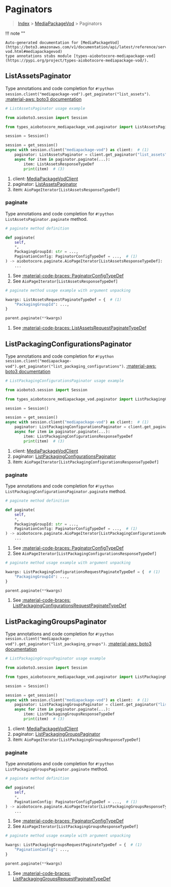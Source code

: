 # Paginators

> [Index](../README.md) > [MediaPackageVod](./README.md) > Paginators

!!! note ""

    Auto-generated documentation for [MediaPackageVod](https://boto3.amazonaws.com/v1/documentation/api/latest/reference/services/mediapackage-vod.html#mediapackagevod)
    type annotations stubs module [types-aiobotocore-mediapackage-vod](https://pypi.org/project/types-aiobotocore-mediapackage-vod/).

## ListAssetsPaginator

Type annotations and code completion for `#!python session.client("mediapackage-vod").get_paginator("list_assets")`.
[:material-aws: boto3 documentation](https://boto3.amazonaws.com/v1/documentation/api/latest/reference/services/mediapackage-vod/paginator/ListAssets.html#MediaPackageVod.Paginator.ListAssets)

```python
# ListAssetsPaginator usage example

from aioboto3.session import Session

from types_aiobotocore_mediapackage_vod.paginator import ListAssetsPaginator

session = Session()

session = get_session()
async with session.client("mediapackage-vod") as client:  # (1)
    paginator: ListAssetsPaginator = client.get_paginator("list_assets")  # (2)
    async for item in paginator.paginate(...):
        item: ListAssetsResponseTypeDef
        print(item)  # (3)
```

1. client: [MediaPackageVodClient](./client.md)
2. paginator: [ListAssetsPaginator](./paginators.md#listassetspaginator)
3. item: `AioPageIterator[ListAssetsResponseTypeDef]`


### paginate

Type annotations and code completion for `#!python ListAssetsPaginator.paginate` method.

```python
# paginate method definition

def paginate(
    self,
    *,
    PackagingGroupId: str = ...,
    PaginationConfig: PaginatorConfigTypeDef = ...,  # (1)
) -> aiobotocore.paginate.AioPageIterator[ListAssetsResponseTypeDef]:  # (2)
    ...
```

1. See [:material-code-braces: PaginatorConfigTypeDef](./type_defs.md#paginatorconfigtypedef)
2. See `AioPageIterator[ListAssetsResponseTypeDef]`


```python
# paginate method usage example with argument unpacking

kwargs: ListAssetsRequestPaginateTypeDef = {  # (1)
    "PackagingGroupId": ...,
}

parent.paginate(**kwargs)
```

1. See [:material-code-braces: ListAssetsRequestPaginateTypeDef](./type_defs.md#listassetsrequestpaginatetypedef)
## ListPackagingConfigurationsPaginator

Type annotations and code completion for `#!python session.client("mediapackage-vod").get_paginator("list_packaging_configurations")`.
[:material-aws: boto3 documentation](https://boto3.amazonaws.com/v1/documentation/api/latest/reference/services/mediapackage-vod/paginator/ListPackagingConfigurations.html#MediaPackageVod.Paginator.ListPackagingConfigurations)

```python
# ListPackagingConfigurationsPaginator usage example

from aioboto3.session import Session

from types_aiobotocore_mediapackage_vod.paginator import ListPackagingConfigurationsPaginator

session = Session()

session = get_session()
async with session.client("mediapackage-vod") as client:  # (1)
    paginator: ListPackagingConfigurationsPaginator = client.get_paginator("list_packaging_configurations")  # (2)
    async for item in paginator.paginate(...):
        item: ListPackagingConfigurationsResponseTypeDef
        print(item)  # (3)
```

1. client: [MediaPackageVodClient](./client.md)
2. paginator: [ListPackagingConfigurationsPaginator](./paginators.md#listpackagingconfigurationspaginator)
3. item: `AioPageIterator[ListPackagingConfigurationsResponseTypeDef]`


### paginate

Type annotations and code completion for `#!python ListPackagingConfigurationsPaginator.paginate` method.

```python
# paginate method definition

def paginate(
    self,
    *,
    PackagingGroupId: str = ...,
    PaginationConfig: PaginatorConfigTypeDef = ...,  # (1)
) -> aiobotocore.paginate.AioPageIterator[ListPackagingConfigurationsResponseTypeDef]:  # (2)
    ...
```

1. See [:material-code-braces: PaginatorConfigTypeDef](./type_defs.md#paginatorconfigtypedef)
2. See `AioPageIterator[ListPackagingConfigurationsResponseTypeDef]`


```python
# paginate method usage example with argument unpacking

kwargs: ListPackagingConfigurationsRequestPaginateTypeDef = {  # (1)
    "PackagingGroupId": ...,
}

parent.paginate(**kwargs)
```

1. See [:material-code-braces: ListPackagingConfigurationsRequestPaginateTypeDef](./type_defs.md#listpackagingconfigurationsrequestpaginatetypedef)
## ListPackagingGroupsPaginator

Type annotations and code completion for `#!python session.client("mediapackage-vod").get_paginator("list_packaging_groups")`.
[:material-aws: boto3 documentation](https://boto3.amazonaws.com/v1/documentation/api/latest/reference/services/mediapackage-vod/paginator/ListPackagingGroups.html#MediaPackageVod.Paginator.ListPackagingGroups)

```python
# ListPackagingGroupsPaginator usage example

from aioboto3.session import Session

from types_aiobotocore_mediapackage_vod.paginator import ListPackagingGroupsPaginator

session = Session()

session = get_session()
async with session.client("mediapackage-vod") as client:  # (1)
    paginator: ListPackagingGroupsPaginator = client.get_paginator("list_packaging_groups")  # (2)
    async for item in paginator.paginate(...):
        item: ListPackagingGroupsResponseTypeDef
        print(item)  # (3)
```

1. client: [MediaPackageVodClient](./client.md)
2. paginator: [ListPackagingGroupsPaginator](./paginators.md#listpackaginggroupspaginator)
3. item: `AioPageIterator[ListPackagingGroupsResponseTypeDef]`


### paginate

Type annotations and code completion for `#!python ListPackagingGroupsPaginator.paginate` method.

```python
# paginate method definition

def paginate(
    self,
    *,
    PaginationConfig: PaginatorConfigTypeDef = ...,  # (1)
) -> aiobotocore.paginate.AioPageIterator[ListPackagingGroupsResponseTypeDef]:  # (2)
    ...
```

1. See [:material-code-braces: PaginatorConfigTypeDef](./type_defs.md#paginatorconfigtypedef)
2. See `AioPageIterator[ListPackagingGroupsResponseTypeDef]`


```python
# paginate method usage example with argument unpacking

kwargs: ListPackagingGroupsRequestPaginateTypeDef = {  # (1)
    "PaginationConfig": ...,
}

parent.paginate(**kwargs)
```

1. See [:material-code-braces: ListPackagingGroupsRequestPaginateTypeDef](./type_defs.md#listpackaginggroupsrequestpaginatetypedef)
